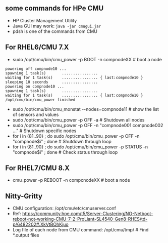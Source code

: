 ## some commands for HPe CMU
- HP Cluster Management Utility
- Java GUI may work: `java -jar cmugui.jar`
- pdsh is one of the commands from CMU

## For RHEL6/CMU 7.X
- sudo /opt/cmu/bin/cmu_power -p BOOT -n compnodeXX # boot a node
```
powering off compnode10 ...
spawning 1 task(s)       ................
waiting for 1 task(s)    ................ { last:compnode10 }
sleeping 10 seconds      ................
powering on compnode10 ...
spawning 1 task(s)       ................
waiting for 1 task(s)    ................ { last:compnode10 }
/opt/cmu/bin/cmu_power finished
```
- sudo /opt/cmu/bin/cmu_monstat --nodes=compnode11 # show the list of sensors and values
- sudo /opt/cmu/bin/cmu_power -p OFF -a # Shutdown all nodes
- sudo /opt/cmu/bin/cmu_power -p OFF -n "compnode001 compnode002 ..." # Shutdown specific nodes
- for i in {81..90} ; do sudo /opt/cmu/bin/cmu_power -p OFF -n "compnode$i" ; done # Shutdown through loop
- for i in {81..90} ; do sudo /opt/cmu/bin/cmu_power -p STATUS -n "compnode$i" ; done # Check status through loop

## For RHEL7/CMU 8.X
- cmu_power -p REBOOT -n compcnodeXX # boot a node

## Nitty-Gritty
- CMU configuration: /opt/cmu/etc/cmuserver.conf
- Ref: https://community.hpe.com/t5/Server-Clustering/NO-Netboot-reboot-not-working-CMU-7-2-ProLiant-SL4540-Gen8-RHES/td-p/6482202#.XkVtBOhKjuo
- Log file of each node from CMU command: /opt/cmu/tmp/ # Find *.output files
